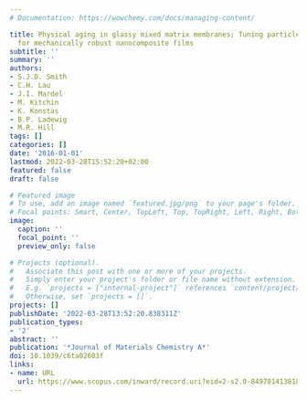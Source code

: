 ```yaml
---
# Documentation: https://wowchemy.com/docs/managing-content/

title: Physical aging in glassy mixed matrix membranes; Tuning particle interaction
  for mechanically robust nanocomposite films
subtitle: ''
summary: ''
authors:
- S.J.D. Smith
- C.H. Lau
- J.I. Mardel
- M. Kitchin
- K. Konstas
- B.P. Ladewig
- M.R. Hill
tags: []
categories: []
date: '2016-01-01'
lastmod: 2022-03-28T15:52:20+02:00
featured: false
draft: false

# Featured image
# To use, add an image named `featured.jpg/png` to your page's folder.
# Focal points: Smart, Center, TopLeft, Top, TopRight, Left, Right, BottomLeft, Bottom, BottomRight.
image:
  caption: ''
  focal_point: ''
  preview_only: false

# Projects (optional).
#   Associate this post with one or more of your projects.
#   Simply enter your project's folder or file name without extension.
#   E.g. `projects = ["internal-project"]` references `content/project/deep-learning/index.md`.
#   Otherwise, set `projects = []`.
projects: []
publishDate: '2022-03-28T13:52:20.838311Z'
publication_types:
- '2'
abstract: ''
publication: '*Journal of Materials Chemistry A*'
doi: 10.1039/c6ta02603f
links:
- name: URL
  url: https://www.scopus.com/inward/record.uri?eid=2-s2.0-84978141381&doi=10.1039%2fc6ta02603f&partnerID=40&md5=2c76b0051713552ef728edad8b4a5656
---
```

